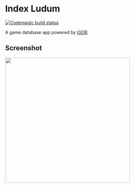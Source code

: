 # Index Ludum
[![Codemagic build status](https://api.codemagic.io/apps/5e3d2373335421001ceefd4b/5e3d2373335421001ceefd4a/status_badge.svg)](https://codemagic.io/apps/5e3d2373335421001ceefd4b/5e3d2373335421001ceefd4a/latest_build)

A game database app powered by [IGDB](https://www.igdb.com).

## Screenshot
<img src="https://raw.githubusercontent.com/Dvergar/igdb_flutter/master/screenshot.png" width="400">